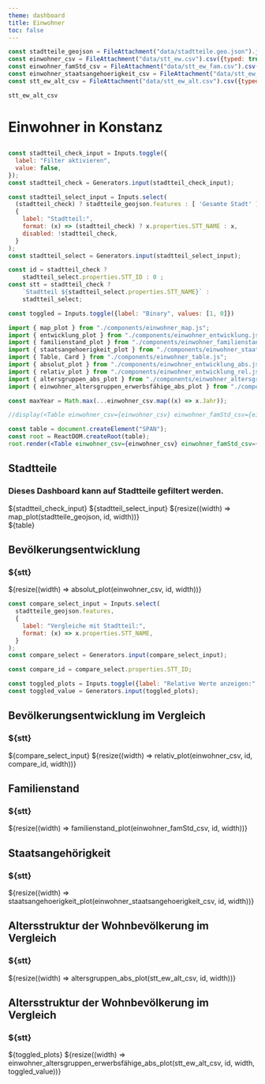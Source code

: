 ```yaml
---
theme: dashboard
title: Einwohner
toc: false
---
```


```js
const stadtteile_geojson = FileAttachment("data/stadtteile.geo.json").json();
const einwohner_csv = FileAttachment("data/stt_ew.csv").csv({typed: true});
const einwohner_famStd_csv = FileAttachment("data/stt_ew_fam.csv").csv({typed: true});
const einwohner_staatsangehoerigkeit_csv = FileAttachment("data/stt_ew_nat.csv").csv({typed: true});
const stt_ew_alt_csv = FileAttachment("data/stt_ew_alt.csv").csv({typed: true});
```

```js
stt_ew_alt_csv
```
# Einwohner in Konstanz

<h2></h2>

<!-- Global Stadtteil Selection: affect all plots on this dashboard -->

```js
const stadtteil_check_input = Inputs.toggle({
  label: "Filter aktivieren",
  value: false,
});
const stadtteil_check = Generators.input(stadtteil_check_input);
```

```js
const stadtteil_select_input = Inputs.select(
  (stadtteil_check) ? stadtteile_geojson.features : [ 'Gesamte Stadt' ],
  {
    label: "Stadtteil:",
    format: (x) => (stadtteil_check) ? x.properties.STT_NAME : x,
    disabled: !stadtteil_check,
  }
);
const stadtteil_select = Generators.input(stadtteil_select_input);
```

```js
const id = stadtteil_check ?
    stadtteil_select.properties.STT_ID : 0 ;
const stt = stadtteil_check ?
    `Stadtteil ${stadtteil_select.properties.STT_NAME}` :
    stadtteil_select;
```
```js
const toggled = Inputs.toggle({label: "Binary", values: [1, 0]})
```


<!-- Iryna's second select button
```js
const groupedData = d3.group(einwohner_csv, d => d.STT);
//default value "Gesamtstadt"

// removed element with key "Gesamtstadt" and sorted alphabetically
const sortedData = Array.from(groupedData)
  .filter(([key, values]) => key !== "Gesamtstadt")
  .sort((a, b) => a[0].localeCompare(b[0]));

const combinedData = sortedData.flatMap(item => item[1]);
const groupedCombinedData = d3.group(combinedData, d => d.STT);

const select_ort = view(
  Inputs.select(
    groupedCombinedData,
    {label: html`<div class="st-title">Stadtteile:</div>`, unique: true}
  )
);
```
-->

```js
import { map_plot } from "./components/einwohner_map.js";
import { entwicklung_plot } from "./components/einwohner_entwicklung.js";
import { familienstand_plot } from "./components/einwohner_familienstand.js";
import { staatsangehoerigkeit_plot } from "./components/einwohner_staatsangehoerigkeit.js";
import { Table, Card } from "./components/einwohner_table.js";
import { absolut_plot } from "./components/einwohner_entwicklung_abs.js";
import { relativ_plot } from "./components/einwohner_entwicklung_rel.js";
import { altersgruppen_abs_plot } from "./components/einwohner_altersgruppen_abs.js";
import { einwohner_altersgruppen_erwerbsfähige_abs_plot } from "./components/einwohner_altersgruppen_erwerbsfahige_abs.js";
```

```js
const maxYear = Math.max(...einwohner_csv.map((x) => x.Jahr));
```

```jsx
//display(<Table einwohner_csv={einwohner_csv} einwohner_famStd_csv={einwohner_famStd_csv}    einwohner_staatsangehoerigkeit_csv={einwohner_staatsangehoerigkeit_csv} id={id} width={width} />)

const table = document.createElement("SPAN");
const root = ReactDOM.createRoot(table);
root.render(<Table einwohner_csv={einwohner_csv} einwohner_famStd_csv={einwohner_famStd_csv}    einwohner_staatsangehoerigkeit_csv={einwohner_staatsangehoerigkeit_csv} id={id} width={width} />);
```

<div class="grid grid-cols-2">
  <div class="card">
    <h2>Stadtteile</h2>
    <h3>Dieses Dashboard kann auf Stadtteile gefiltert werden.</h3>
    ${stadtteil_check_input}
    ${stadtteil_select_input}
    ${resize((width) => map_plot(stadtteile_geojson, id, width))}
  </div>  
  ${table}
  </div>
</div>

<!--

This one is redundant with the one after, right? Which one do we
prefer for the final product?

<div class="card">
  <h2>Bevölkerungsentwicklung</h2>
  <h3>${stt}</h3>
  ${resize((width) => entwicklung_plot(einwohner_csv, id, width))}
</div>

-->

<div class="card">
  <h2>Bevölkerungsentwicklung</h2>
  <h3>${stt}</h3>
  ${resize((width) => absolut_plot(einwohner_csv, id, width))}
</div>


```js
const compare_select_input = Inputs.select(
  stadtteile_geojson.features,
  {
    label: "Vergleiche mit Stadtteil:",
    format: (x) => x.properties.STT_NAME,
  }
);
const compare_select = Generators.input(compare_select_input);
```

```js
const compare_id = compare_select.properties.STT_ID;
```

```js
const toggled_plots = Inputs.toggle({label: "Relative Werte anzeigen:", values: [1, 0]});
const toggled_value = Generators.input(toggled_plots);
```

<div class="card">
  <h2>Bevölkerungsentwicklung im Vergleich</h2>
  <h3>${stt}</h3>
  ${compare_select_input}
  ${resize((width) => relativ_plot(einwohner_csv, id, compare_id, width))}
</div>

<div class="card">
  <h2>Familienstand</h2>
  <h3>${stt}</h3>
  ${resize((width) => familienstand_plot(einwohner_famStd_csv, id, width))}
</div>

<div class="card">
  <h2>Staatsangehörigkeit</h2>
  <h3>${stt}</h3>
  ${resize((width) => staatsangehoerigkeit_plot(einwohner_staatsangehoerigkeit_csv, id, width))}
</div>

<div class="card">
  <h2>Altersstruktur der Wohnbevölkerung im Vergleich</h2>
  <h3>${stt}</h3>
  ${resize((width) => altersgruppen_abs_plot(stt_ew_alt_csv, id, width))}
</div>

<div class="card">
  <h2>Altersstruktur der Wohnbevölkerung im Vergleich</h2>
  <h3>${stt}</h3>
  ${toggled_plots}
  ${resize((width) => einwohner_altersgruppen_erwerbsfähige_abs_plot(stt_ew_alt_csv, id, width, toggled_value))}
</div>
